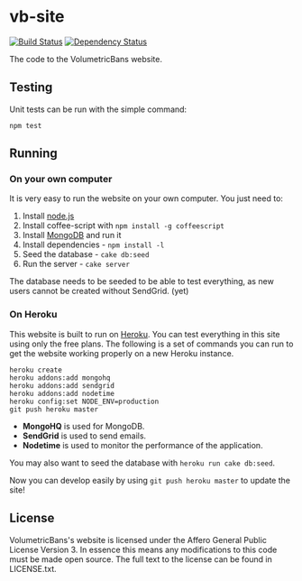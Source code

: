 # vb-site
[![Build Status](https://travis-ci.org/VolumetricPixels/vb-site.png)](https://travis-ci.org/VolumetricPixels/vb-site)
[![Dependency Status](https://gemnasium.com/VolumetricPixels/vb-site.png)](https://gemnasium.com/VolumetricPixels/vb-site)

The code to the VolumetricBans website.

## Testing

Unit tests can be run with the simple command:

```
npm test
```

## Running

### On your own computer

It is very easy to run the website on your own computer. You just need to:

1. Install [node.js](http://nodejs.org)
2. Install coffee-script with `npm install -g coffeescript`
3. Install [MongoDB](http://www.mongodb.org/) and run it
4. Install dependencies - `npm install -l`
5. Seed the database - `cake db:seed`
6. Run the server - `cake server`

The database needs to be seeded to be able to test everything, as new users
cannot be created without SendGrid. (yet)

### On Heroku

This website is built to run on [Heroku](http://heroku.com). You can test 
everything in this site using only the free plans. The following is a set of 
commands you can run to get the website working properly on a new Heroku 
instance.

```
heroku create
heroku addons:add mongohq
heroku addons:add sendgrid
heroku addons:add nodetime
heroku config:set NODE_ENV=production
git push heroku master
```

* **MongoHQ** is used for MongoDB.
* **SendGrid** is used to send emails.
* **Nodetime** is used to monitor the performance of the application.

You may also want to seed the database with `heroku run cake db:seed`.

Now you can develop easily by using `git push heroku master` to update the site!

## License

VolumetricBans's website is licensed under the Affero General Public License Version 3. In essence this means any modifications to this code must be made open source. The full text to the license can be found in LICENSE.txt.
